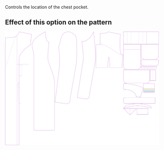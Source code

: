 Controls the location of the chest pocket.

## Effect of this option on the pattern

![This image shows the effect of this option by superimposing several variants that have a different value for this option](carlita_chestpocketplacement_sample.svg "Effect of this option on the pattern")
